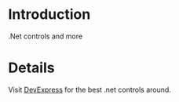 # Introduction #

.Net controls and more


# Details #

Visit [DevExpress](http://devexpress.com/) for the best .net controls around.